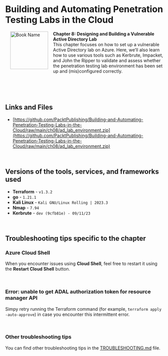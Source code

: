 # Building and Automating Penetration Testing Labs in the Cloud

<a href="https://www.packtpub.com/product/building-and-automating-penetration-testing-labs-in-the-cloud/9781837632398"><img src="https://content.packt.com/B19755/cover_image_small.jpg" alt="Book Name" height="120px" align="left" style="margin: 0px 15px; border-color: white; border-style: solid; border-width: 1px;"></a>

**Chapter 8: Designing and Building a Vulnerable Active Directory Lab** <br />
This chapter focuses on how to set up a vulnerable Active Directory lab on Azure. Here, we’ll also learn how to use various tools such as Kerbrute, Impacket, and John the Ripper to validate and assess whether the penetration testing lab environment has been set up and (mis)configured correctly.

<br />
<br />
<br />

## Links and Files

- [https://github.com/PacktPublishing/Building-and-Automating-Penetration-Testing-Labs-in-the-Cloud/raw/main/ch08/ad_lab_environment.zip](https://github.com/PacktPublishing/Building-and-Automating-Penetration-Testing-Labs-in-the-Cloud/raw/main/ch08/ad_lab_environment.zip)

<br />

## Versions of the tools, services, and frameworks used 

- **Terraform** - `v1.3.2`
- **go** - `1.21.1`
- **Kali Linux** - `Kali GNU/Linux Rolling | 2023.3`
- **Nmap** - `7.94`
- **Kerbrute** - `dev (9cfb81e) - 09/11/23`

<br />

## Troubleshooting tips specific to the chapter

### Azure Cloud Shell

When you encounter issues using **Cloud Shell**, feel free to restart it using the **Restart Cloud Shell** button.

<br />

### Error: unable to get ADAL authorization token for resource manager API

Simpy retry running the Terraform command (for example, `terraform apply -auto-approve`) in case you encounter this intermittent error.

<br />

### Other troubleshooting tips

You can find other troubleshooting tips in the [TROUBLESHOOTING.md](../TROUBLESHOOTING.md) file.
